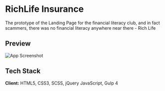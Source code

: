 # RichLife Insurance

The prototype of the Landing Page for the financial literacy club, and in fact scammers, there was no financial literacy anywhere near there - Rich Life

## Preview

![App Screenshot](http://danilarose.net/preview-projects/richLife_landing/richLife_landing.png)

## Tech Stack 

**Client:** HTML5, CSS3, SCSS, jQuery JavaScript, Gulp 4
